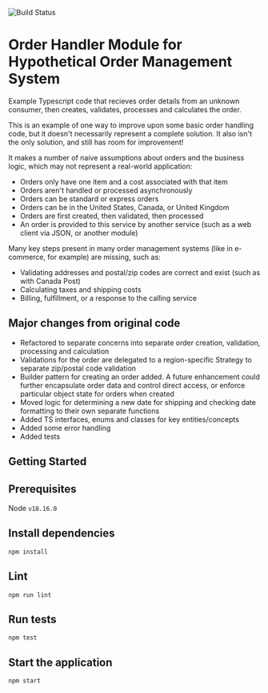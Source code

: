 ![Build Status](https://github.com/stevelyall/order-handler/actions/workflows/lint-and-test.yml/badge.svg)

# Order Handler Module for Hypothetical Order Management System

Example Typescript code that recieves order details from an unknown consumer, then creates, validates, processes and calculates the order.

This is an example of one way to improve upon some basic order handling code, but it doesn't necessarily represent a complete solution. It also isn't the only solution, and still has room for improvement!

It makes a number of naive assumptions about orders and the business logic, which may not represent a real-world application:
 - Orders only have one item and a cost associated with that item
 - Orders aren't handled or processed asynchronously
 - Orders can be standard or express orders
 - Orders can be in the United States, Canada, or United Kingdom
 - Orders are first created, then validated, then processed
 - An order is provided to this service by another service (such as a web client via JSON, or another module)

Many key steps present in many order management systems (like in e-commerce, for example) are missing, such as:
 - Validating addresses and postal/zip codes are correct and exist (such as with Canada Post)
 - Calculating taxes and shipping costs
 - Billing, fulfillment, or a response to the calling service

## Major changes from original code
- Refactored to separate concerns into separate order creation, validation, processing and calculation
- Validations for the order are delegated to a region-specific Strategy to separate zip/postal code validation
- Builder pattern for creating an order added. A future enhancement could further encapsulate order data and control direct access, or enforce particular object state for orders when created
- Moved logic for determining a new date for shipping and checking date formatting to their own separate functions
- Added TS interfaces, enums and classes for key entities/concepts
- Added some error handling
- Added tests

## Getting Started

## Prerequisites
Node `v18.16.0`

## Install dependencies
`npm install`

## Lint
`npm run lint`

## Run tests
`npm test`

## Start the application
`npm start`
